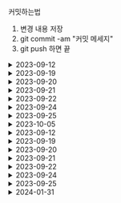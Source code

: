 커밋하는법
1. 변경 내용 저장
2. git commit -am "커밋 메세지"
3. git push 하면 끝 

<details>
<summary>2023-09-12</summary>

-네트워크 개념 (TCP/TP, NETmask, IPclass,Routing,VPN) 노션 산출물 작성

</details>

<details>
<summary>2023-09-19</summary>

- 네트워크 개념 (IPv4,IPv6,NIC,MAC address,FTP,Telnet,SSH,Well known port,Linux command) 노션 산출물 작성

- "AI시대 기술동향과 활용방안" 서울시 디지털수석 이상용

- VM 환경 Rocky Linux OS 설치 및 IP 세팅

</details>

<details>
<summary>2023-09-20</summary>

- 네트워크 개념 (Linux command Detail) 노션 산출물 내용 추가

- VM 환경 Rocky Linux OS Weepkeeper 설치 환경 구성 및 라이센스 발급 전 단계까지 완료

</details>
<details>
<summary>2023-09-21</summary>

- 네트워크 개념 (Linux command chmod,vivim,암호화 알고리즘) 노션 산출물 내용 추가

- CM 설정,라이센스 발급 프로세스

</details>
<details>
<summary>2023-09-22</summary>

- 네트워크 개념 (WAS,웹서버) 노션 산출물 내용 추가

</details>

</details>
<details>
<summary>2023-09-24</summary>

- 네트워크 개념 (WAS,웹서버) 작성 완료

- 부동산 공부 (청약 ,1억모으기)

</details>
<details>
<summary>2023-09-25</summary>

- Rocky linux 환경 Webkeeper 설치 오류

</details>
<details>
<summary>2023-10-05</summary>

- 리눅스 명령어 실습 및 log 뜯어보기
- 노션 산출물 추가 작성

</details>

<details>
<summary>2023-09-12</summary>

-네트워크 개념 (TCP/TP, NETmask, IPclass,Routing,VPN) 노션 산출물 작성

</details>

<details>
<summary>2023-09-19</summary>

- 네트워크 개념 (IPv4,IPv6,NIC,MAC address,FTP,Telnet,SSH,Well known port,Linux command) 노션 산출물 작성

- "AI시대 기술동향과 활용방안" 서울시 디지털수석 이상용

- VM 환경 Rocky Linux OS 설치 및 IP 세팅

</details>

<details>
<summary>2023-09-20</summary>

- 네트워크 개념 (Linux command Detail) 노션 산출물 내용 추가

- VM 환경 Rocky Linux OS Weepkeeper 설치 환경 구성 및 라이센스 발급 전 단계까지 완료

</details>
<details>
<summary>2023-09-21</summary>

- 네트워크 개념 (Linux command chmod,vivim,암호화 알고리즘) 노션 산출물 내용 추가

- CM 설정,라이센스 발급 프로세스

</details>
<details>
<summary>2023-09-22</summary>

- 네트워크 개념 (WAS,웹서버) 노션 산출물 내용 추가

</details>

</details>
<details>
<summary>2023-09-24</summary>

- 네트워크 개념 (WAS,웹서버) 작성 완료

- 부동산 공부 (청약 ,1억모으기)

</details>
<details>
<summary>2023-09-25</summary>

- Rocky linux 환경 Webkeeper 설치 오류

</details>
<details>
<summary>2024-01-31</summary>

- Rockylinux Tmux 설치 및 사용법 공부

</details>
